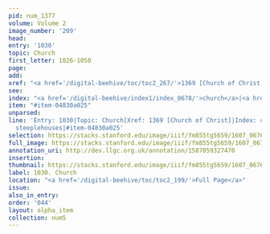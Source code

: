 ```yaml
---
pid: num_1377
volume: Volume 2
image_number: '209'
head:
entry: '1030'
topic: Church
first_letter: 1026-1050
page:
add:
xref: "<a href='/digital-beehive/toc/toc2_267/'>1369 [Church of Christ]</a>"
see:
index: "<a href='/digital-beehive/index1/index_0678/'>church</a>|<a href='/digital-beehive/index4/index_3916/'>steeplehouses</a>"
item: "#item-04830a025"
unparsed:
line: 'Entry: 1030|Topic: Church|Xref: 1369 [Church of Christ]|Index: church|Index:
  steeplehouses|#item-04830a025'
selection: https://stacks.stanford.edu/image/iiif/fm855tg5659/1607_0676/422,3928,2814,1042/full/0/default.jpg
full_image: https://stacks.stanford.edu/image/iiif/fm855tg5659/1607_0676/full/full/0/default.jpg
annotation_uri: http://dev.llgc.org.uk/annotation/1587059327470
insertion:
thumbnail: https://stacks.stanford.edu/image/iiif/fm855tg5659/1607_0676/422,3928,600,180/250,/0/default.jpg
label: 1030. Church
location: "<a href='/digital-beehive/toc/toc2_199/'>Full Page</a>"
issue:
also_in_entry:
order: '044'
layout: alpha_item
collection: num5
---
```

